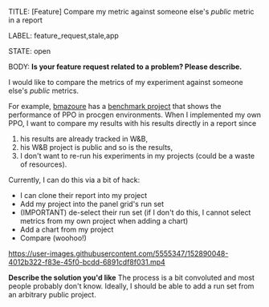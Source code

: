 TITLE:
[Feature] Compare my metric against someone else's *public* metric in a report

LABEL:
feature_request,stale,app

STATE:
open

BODY:
**Is your feature request related to a problem? Please describe.**

I would like to compare the metrics of my experiment against someone else's *public* metrics. 

For example, [bmazoure](https://wandb.ai/bmazoure) has a [benchmark project](https://wandb.ai/bmazoure/ppo_procgen_jax/reports/PPO-Procgen-JAX-version---VmlldzoxMDM4MjAx) that shows the performance of PPO in procgen environments. When I implemented my own PPO, I want to compare my results with his results directly in a report since 
1. his results are already tracked in W&B, 
2. his W&B project is public and so is the results,
3.  I don't want to re-run his experiments in my projects (could be a waste of resources).

Currently, I can do this via a bit of hack:
* I can clone their report into my project
* Add my project into the panel grid's run set
* (IMPORTANT) de-select their run set (if I don't do this, I cannot select metrics from my own project when adding a chart)
* Add a chart from my project
* Compare (woohoo!)

https://user-images.githubusercontent.com/5555347/152890048-4012b322-f83e-45f0-bcdd-6891cdf8f031.mp4

**Describe the solution you'd like**
The process is a bit convoluted and most people probably don't know. Ideally, I should be able to add a run set from an arbitrary public project.




